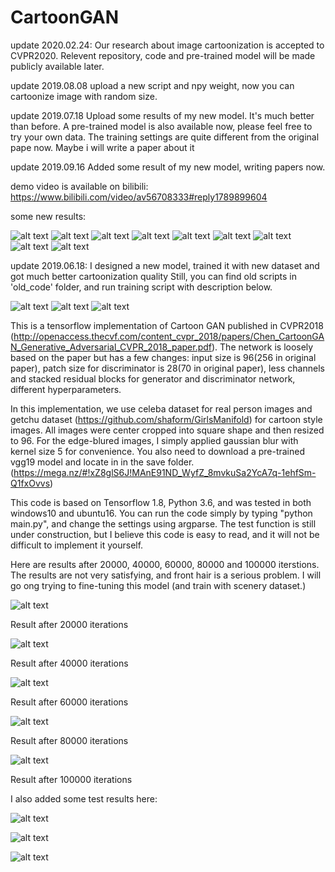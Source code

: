 # CartoonGAN
update 2020.02.24:
Our research about image cartoonization is accepted to CVPR2020. Relevent repository, code and pre-trained model will be made publicly available later.

update 2019.08.08
upload a new script and npy weight, now you can cartoonize image with random size.

update 2019.07.18
Upload some results of my new model. It's much better than before. 
A pre-trained model is also available now, please feel free to try your own data.
The training settings are quite different from the original pape now. Maybe i will write a paper about it

update 2019.09.16
Added some result of my new model, writing papers now. 

demo video is available on bilibili:
https://www.bilibili.com/video/av56708333#reply1789899604

some new results:

![alt text](https://github.com/SystemErrorWang/CartoonGAN/blob/master/results/WechatIMG76.jpeg?raw=true)
![alt text](https://github.com/SystemErrorWang/CartoonGAN/blob/master/results/WechatIMG77.jpeg?raw=true)
![alt text](https://github.com/SystemErrorWang/CartoonGAN/blob/master/results/WechatIMG78.jpeg?raw=true)
![alt text](https://github.com/SystemErrorWang/CartoonGAN/blob/master/results/WechatIMG79.jpeg?raw=true)
![alt text](https://github.com/SystemErrorWang/CartoonGAN/blob/master/results/cartoon_gakki1.jpg)
![alt text](https://github.com/SystemErrorWang/CartoonGAN/blob/master/results/cartoon_gakki2.jpg)
![alt text](https://github.com/SystemErrorWang/CartoonGAN/blob/master/results/cartoon_scenery2.jpg)
![alt text](https://github.com/SystemErrorWang/CartoonGAN/blob/master/results/cartoon_shanghai.jpg)
![alt text](https://github.com/SystemErrorWang/CartoonGAN/blob/master/results/cartoon_tower1.jpg)

update 2019.06.18:
I designed a new model, trained it with new dataset and got much better cartoonization quality
Still, you can find old scripts in 'old_code' folder, and run training script with description below.


![alt text](https://github.com/SystemErrorWang/CartoonGAN/blob/master/results/7499_train.png)
![alt text](https://github.com/SystemErrorWang/CartoonGAN/blob/master/results/7999_train.png)
![alt text](https://github.com/SystemErrorWang/CartoonGAN/blob/master/results/8499_train.png)

This is a tensorflow implementation of Cartoon GAN published in CVPR2018 (http://openaccess.thecvf.com/content_cvpr_2018/papers/Chen_CartoonGAN_Generative_Adversarial_CVPR_2018_paper.pdf). The network is loosely based on the paper but has a few changes: input size is 96(256 in original paper), patch size for discriminator is 28(70 in original paper), less channels and stacked residual blocks for generator and discriminator network, different hyperparameters.

In this implementation, we use celeba dataset for real person images and getchu dataset (https://github.com/shaform/GirlsManifold) for cartoon style images. All images were center cropped into square shape and then resized to 96. For the edge-blured images, I simply applied gaussian blur with kernel size 5 for convenience. You also need to download a pre-trained vgg19 model and locate in in the save folder. (https://mega.nz/#!xZ8glS6J!MAnE91ND_WyfZ_8mvkuSa2YcA7q-1ehfSm-Q1fxOvvs)

This code is based on Tensorflow 1.8, Python 3.6, and was tested in both windows10 and ubuntu16. You can run the code simply by typing "python main.py", and change the settings using argparse. The test function is still under construction, but I believe this code is easy to read, and it will not be difficult to implement it yourself.

Here are results after 20000, 40000, 60000, 80000 and 100000 iterstions. The results are not very satisfying, and front hair is a serious problem. I will go ong trying to fine-tuning this model (and train with scenery dataset.)

![alt text](https://github.com/SystemErrorWang/CartoonGAN/blob/master/results/19999.png?raw=true)

Result after 20000 iterations

![alt text](https://github.com/SystemErrorWang/CartoonGAN/blob/master/results/39999.png?raw=true)

Result after 40000 iterations

![alt text](https://github.com/SystemErrorWang/CartoonGAN/blob/master/results/59999.png?raw=true)

Result after 60000 iterations

![alt text](https://github.com/SystemErrorWang/CartoonGAN/blob/master/results/79999.png?raw=true)

Result after 80000 iterations

![alt text](https://github.com/SystemErrorWang/CartoonGAN/blob/master/results/99999.png?raw=true)

Result after 100000 iterations

I also added some test results here:

![alt text](https://github.com/SystemErrorWang/CartoonGAN/blob/master/results/53.png?raw=true)

![alt text](https://github.com/SystemErrorWang/CartoonGAN/blob/master/results/58.png?raw=true)

![alt text](https://github.com/SystemErrorWang/CartoonGAN/blob/master/results/74.png?raw=true)

